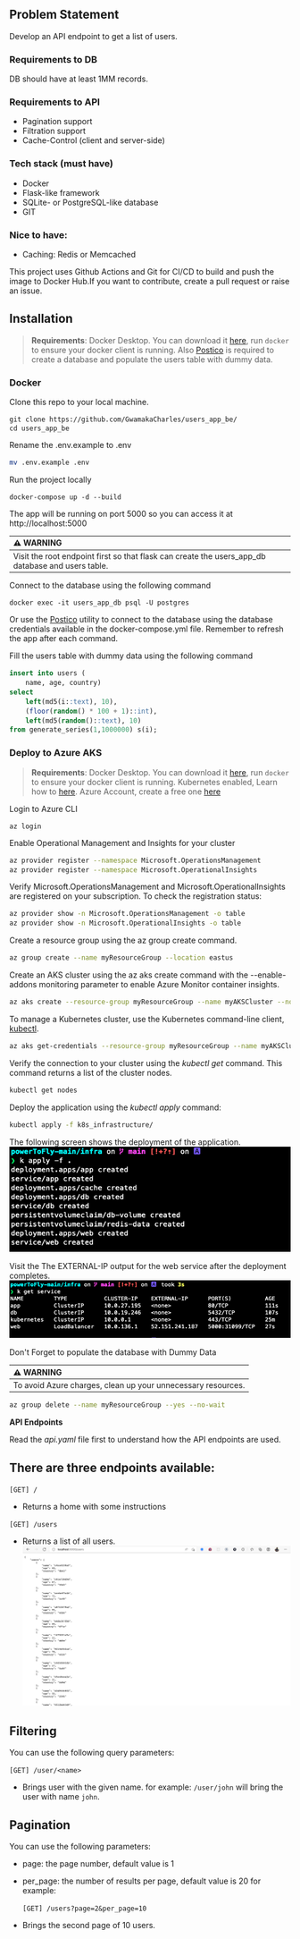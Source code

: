 ## Problem Statement

Develop an API endpoint to get a list of users.

### Requirements to DB

DB should have at least 1MM records.

### Requirements to API

- Pagination support
- Filtration support
- Cache-Control (client and server-side)

### Tech stack (must have)

- Docker
- Flask-like framework
- SQLite- or PostgreSQL-like database
- GIT

### Nice to have:

- Caching: Redis or Memcached

This project uses Github Actions and Git for CI/CD to build and push the image to Docker Hub.If you want to contribute, create a pull request or raise an issue.

## Installation

> **Requirements**: Docker Desktop. You can download it [here](https://www.docker.com/products/docker-desktop/), run `docker` to ensure your docker client is running. Also [Postico](https://eggerapps.at/postico/) is required to create a database and populate the users table with dummy data.

### Docker

Clone this repo to your local machine.

```
git clone https://github.com/GwamakaCharles/users_app_be/
cd users_app_be
```

Rename the .env.example to .env

```bash
mv .env.example .env
```

Run the project locally

```
docker-compose up -d --build
```

The app will be running on port 5000 so you can access it at http://localhost:5000

| :warning: WARNING                                                                                 |
| :------------------------------------------------------------------------------------------------ |
| Visit the root endpoint first so that flask can create the users_app_db database and users table. |

Connect to the database using the following command

```
docker exec -it users_app_db psql -U postgres
```

Or use the [Postico](https://eggerapps.at/postico/) utility to connect to the database using the database credentials available in the docker-compose.yml file. Remember to refresh the app after each command.

Fill the users table with dummy data using the following command

```sql
insert into users (
	name, age, country)
select
	left(md5(i::text), 10),
	(floor(random() * 100 + 1)::int),
	left(md5(random()::text), 10)
from generate_series(1,1000000) s(i);
```

### Deploy to Azure AKS

> **Requirements**: Docker Desktop. You can download it [here](https://www.docker.com/products/docker-desktop/), run `docker` to ensure your docker client is running. Kubernetes enabled, Learn how to [here](https://docs.docker.com/desktop/kubernetes/). Azure Account, create a free one [here](https://azure.microsoft.com/en-us/free/)

Login to Azure CLI

```
az login
```

Enable Operational Management and Insights for your cluster

```bash
az provider register --namespace Microsoft.OperationsManagement
az provider register --namespace Microsoft.OperationalInsights

```

Verify Microsoft.OperationsManagement and Microsoft.OperationalInsights are registered on your subscription. To check the registration status:

```bash
az provider show -n Microsoft.OperationsManagement -o table
az provider show -n Microsoft.OperationalInsights -o table
```

Create a resource group using the az group create command.

```bash
az group create --name myResourceGroup --location eastus
```

Create an AKS cluster using the az aks create command with the --enable-addons monitoring parameter to enable Azure Monitor container insights.

```bash
az aks create --resource-group myResourceGroup --name myAKSCluster --node-count 1 --enable-addons monitoring --generate-ssh-keys
```

To manage a Kubernetes cluster, use the Kubernetes command-line client, [kubectl](https://kubernetes.io/docs/reference/kubectl/kubectl/).

```bash
az aks get-credentials --resource-group myResourceGroup --name myAKSCluster
```

Verify the connection to your cluster using the _kubectl get_ command. This command returns a list of the cluster nodes.

```bash
kubectl get nodes
```

Deploy the application using the _kubectl apply_ command:

```bash
kubectl apply -f k8s_infrastructure/
```

The following screen shows the deployment of the application.
![terminal Deploy Results](./screenshots/apply_results.png)

Visit the The EXTERNAL-IP output for the web service after the deployment completes.
![terminal Running Serives](./screenshots/running_services.png)

Don't Forget to populate the database with Dummy Data

| :warning: WARNING                                            |
| :----------------------------------------------------------- |
| To avoid Azure charges, clean up your unnecessary resources. |

```bash
az group delete --name myResourceGroup --yes --no-wait
```

**API Endpoints**

Read the _api.yaml_ file first to understand how the API endpoints are used.

## There are three endpoints available:

`[GET] /`

- Returns a home with some instructions

`[GET] /users`

- Returns a list of all users.
  ![terminal Deploy Results](./screenshots/users_list_page.png)

## Filtering

You can use the following query parameters:

`[GET] /user/<name>`

- Brings user with the given name.
  for example: `/user/john` will bring the user with name `john`.

## Pagination

You can use the following parameters:

- page: the page number, default value is 1
- per_page: the number of results per page, default value is 20
  for example:

  `[GET] /users?page=2&per_page=10`

- Brings the second page of 10 users.
